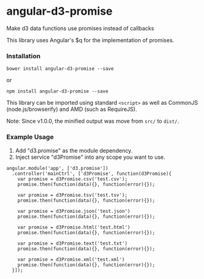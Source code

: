 angular-d3-promise
==========

Make d3 data functions use promises instead of callbacks

This library uses Angular's $q for the implementation of promises.

### Installation

```
bower install angular-d3-promise --save
```

or

```
npm install angular-d3-promise --save
```

This library can be imported using standard `<script>` as well as CommonJS (node.js/browserify) and AMD (such as RequireJS).

Note: Since v1.0.0, the minified output was move from ```src/``` to ```dist/```.

### Example Usage

1. Add "d3.promise" as the module dependency.
2. Inject service "d3Promise" into any scope you want to use.

```
angular.module('app', ['d3.promise'])
  .controller('mainCtrl', ['d3Promise', function(d3Promise){
    var promise = d3Promise.csv('test.csv');
    promise.then(function(data){}, function(error){});

    var promise = d3Promise.tsv('test.tsv');
    promise.then(function(data){}, function(error){});

    var promise = d3Promise.json('test.json')
    promise.then(function(data){}, function(error){});

    var promise = d3Promise.html('test.html')
    promise.then(function(data){}, function(error){});

    var promise = d3Promise.text('test.txt')
    promise.then(function(data){}, function(error){});

    var promise = d3Promise.xml('test.xml')
    promise.then(function(data){}, function(error){});
  }]);

```
